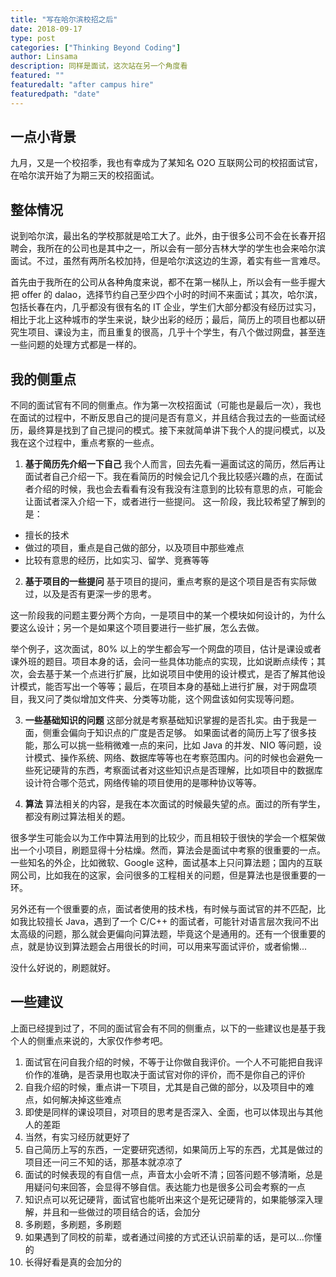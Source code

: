 ```yaml
---
title: "写在哈尔滨校招之后"
date: 2018-09-17
type: post
categories: ["Thinking Beyond Coding"]
author: Linsama
description: 同样是面试，这次站在另一个角度看
featured: ""
featuredalt: "after campus hire"
featuredpath: "date"
---
```

## 一点小背景
九月，又是一个校招季，我也有幸成为了某知名 O2O 互联网公司的校招面试官，在哈尔滨开始了为期三天的校招面试。

## 整体情况
说到哈尔滨，最出名的学校那就是哈工大了。此外，由于很多公司不会在长春开招聘会，我所在的公司也是其中之一，所以会有一部分吉林大学的学生也会来哈尔滨面试。不过，虽然有两所名校加持，但是哈尔滨这边的生源，着实有些一言难尽。

首先由于我所在的公司从各种角度来说，都不在第一梯队上，所以会有一些手握大把 offer 的 dalao，选择节约自己至少四个小时的时间不来面试；其次，哈尔滨，包括长春在内，几乎都没有很有名的 IT 企业，学生们大部分都没有经历过实习，相比于北上这种城市的学生来说，缺少出彩的经历；最后，简历上的项目也都以研究生项目、课设为主，而且重复的很高，几乎十个学生，有八个做过网盘，甚至连一些问题的处理方式都是一样的。

## 我的侧重点
不同的面试官有不同的侧重点。作为第一次校招面试（可能也是最后一次），我也在面试的过程中，不断反思自己的提问是否有意义，并且结合我过去的一些面试经历，最终算是找到了自己提问的模式。接下来就简单讲下我个人的提问模式，以及我在这个过程中，重点考察的一些点。

1. **基于简历先介绍一下自己**
我个人而言，回去先看一遍面试这的简历，然后再让面试者自己介绍一下。我在看简历的时候会记几个我比较感兴趣的点，在面试者介绍的时候，我也会去看看有没有我没有注意到的比较有意思的点，可能会让面试者深入介绍一下，或者进行一些提问。
这一阶段，我比较希望了解到的是：
  - 擅长的技术
  - 做过的项目，重点是自己做的部分，以及项目中那些难点
  - 比较有意思的经历，比如实习、留学、竞赛等等

2. **基于项目的一些提问**
基于项目的提问，重点考察的是这个项目是否有实际做过，以及是否有更深一步的思考。

这一阶段我的问题主要分两个方向，一是项目中的某一个模块如何设计的，为什么要这么设计；另一个是如果这个项目要进行一些扩展，怎么去做。

举个例子，这次面试，80% 以上的学生都会写一个网盘的项目，估计是课设或者课外班的题目。项目本身的话，会问一些具体功能点的实现，比如说断点续传；其次，会去基于某一个点进行扩展，比如说项目中使用的设计模式，是否了解其他设计模式，能否写出一个等等；最后，在项目本身的基础上进行扩展，对于网盘项目，我又问了类似增加文件夹、分类等功能，这个网盘该如何实现等问题。

3. **一些基础知识的问题**
这部分就是考察基础知识掌握的是否扎实。由于我是一面，侧重会偏向于知识点的广度是否足够。
如果面试者的简历上写了很多技能，那么可以挑一些稍微难一点的来问，比如 Java 的并发、NIO 等问题，设计模式、操作系统、网络、数据库等等也在考察范围内。问的时候也会避免一些死记硬背的东西，考察面试者对这些知识点是否理解，比如项目中的数据库设计符合哪个范式，网络传输的项目使用的是哪种协议等等。

4. **算法**
算法相关的内容，是我在本次面试的时候最失望的点。面过的所有学生，都没有刷过算法相关的题。

很多学生可能会以为工作中算法用到的比较少，而且相较于很快的学会一个框架做出一个小项目，刷题显得十分枯燥。然而，算法会是面试中考察的很重要的一点。一些知名的外企，比如微软、Google 这种，面试基本上只问算法题；国内的互联网公司，比如我在的这家，会问很多的工程相关的问题，但是算法也是很重要的一环。

另外还有一个很重要的点，面试者使用的技术栈，有时候与面试官的并不匹配，比如我比较擅长 Java，遇到了一个 C/C++ 的面试者，可能针对语言层次我问不出太高级的问题，那么就会更偏向问算法题，毕竟这个是通用的。还有一个很重要的点，就是协议到算法题会占用很长的时间，可以用来写面试评价，或者偷懒...

没什么好说的，刷题就好。

## 一些建议
上面已经提到过了，不同的面试官会有不同的侧重点，以下的一些建议也是基于我个人的侧重点来说的，大家仅作参考吧。

1. 面试官在问自我介绍的时候，不等于让你做自我评价。一个人不可能把自我评价作的准确，是否录用也取决于面试官对你的评价，而不是你自己的评价
2. 自我介绍的时候，重点讲一下项目，尤其是自己做的部分，以及项目中的难点，如何解决掉这些难点
3. 即使是同样的课设项目，对项目的思考是否深入、全面，也可以体现出与其他人的差距
4. 当然，有实习经历就更好了
5. 自己简历上写的东西，一定要研究透彻，如果简历上写的东西，尤其是做过的项目还一问三不知的话，那基本就凉凉了
6. 面试的时候表现的有自信一点，声音太小会听不清；回答问题不够清晰，总是用疑问句来回答，会显得不够自信。表达能力也是很多公司会考察的一点
7. 知识点可以死记硬背，面试官也能听出来这个是死记硬背的，如果能够深入理解，并且和一些做过的项目结合的话，会加分
8. 多刷题，多刷题，多刷题
9. 如果遇到了同校的前辈，或者通过间接的方式还认识前辈的话，是可以...你懂的
10. 长得好看是真的会加分的
